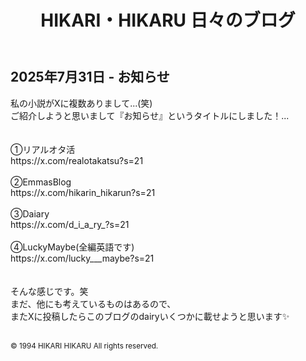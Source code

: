 <!DOCTYPE html>
<html lang="ja">
<head>
  <meta charset="UTF-8">
  <title>2025年7月31日 - お知らせ</title>
  <link rel="stylesheet" href="../style.css"> <!-- 共通CSSの読み込み -->
</head>
<body>
  <header>
    <h1>HIKARI・HIKARU 日々のブログ</h1>
  </header>
  <main>
    <h2>2025年7月31日 - お知らせ</h2>
    <p>
      私の小説がXに複数ありまして...(笑)<br>
      ご紹介しようと思いまして『お知らせ』というタイトルにしました！...<br>
      <br><br>
      ①リアルオタ活<br>
      https://x.com/realotakatsu?s=21<br>
      <br>
      ②EmmasBlog<br>
      https://x.com/hikarin_hikarun?s=21<br>
      <br>
      ③Daiary<br>
      https://x.com/d_i_a_ry_?s=21<br>
      <br>
      ④LuckyMaybe(全編英語です)<br>
      https://x.com/lucky___maybe?s=21<br>
      <br><br>
      そんな感じです。笑<br>
      まだ、他にも考えているものはあるので、<br>
      またXに投稿したらこのブログのdairyいくつかに載せようと思います✨<br><br>
    </p>
  </main>
  <footer>
    <small>&copy; 1994 HIKARI HIKARU All rights reserved.</small>
  </footer>
</body>
</html>
